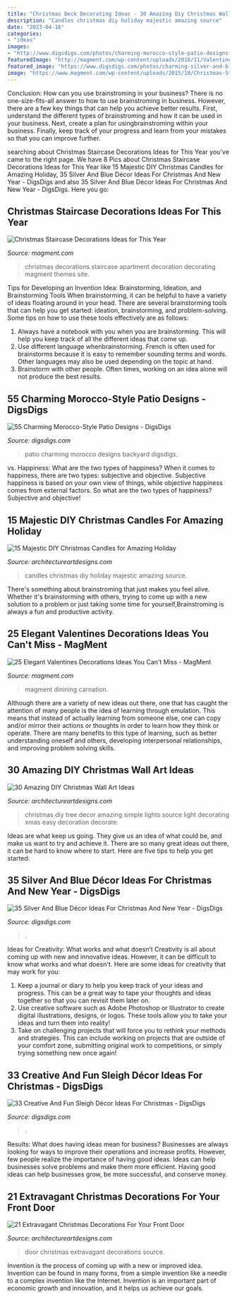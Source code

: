 ```yaml
---
title: "Christmas Deck Decorating Ideas - 30 Amazing Diy Christmas Wall Art Ideas"
description: "Candles christmas diy holiday majestic amazing source"
date: "2023-04-16"
categories:
- "ideas"
images:
- "http://www.digsdigs.com/photos/charming-morocco-style-patio-designs-57.jpg"
featuredImage: "http://magment.com/wp-content/uploads/2016/11/Valentines-Day-Wedding-Centerpiece.jpg"
featured_image: "https://www.digsdigs.com/photos/charming-silver-and-blue-christmas-decor-ideas-33.jpg"
image: "https://www.magment.com/wp-content/uploads/2015/10/Christmas-Staircase-Decoration-17.jpg"
---
```



Conclusion: How can you use brainstroming in your business?
There is no one-size-fits-all answer to how to use brainstroming in business. However, there are a few key things that can help you achieve better results. First, understand the different types of brainstroming and how it can be used in your business. Next, create a plan for usingbrainstroming within your business. Finally, keep track of your progress and learn from your mistakes so that you can improve further.

	

		
searching about Christmas Staircase Decorations Ideas for This Year you've came to the right page. We have 8 Pics about Christmas Staircase Decorations Ideas for This Year like 15 Majestic DIY Christmas Candles for Amazing Holiday, 35 Silver And Blue Décor Ideas For Christmas And New Year - DigsDigs and also 35 Silver And Blue Décor Ideas For Christmas And New Year - DigsDigs. Here you go:
		
    
## Christmas Staircase Decorations Ideas For This Year

<img loading=lazy src="https://www.magment.com/wp-content/uploads/2015/10/Christmas-Staircase-Decoration-17.jpg" onerror="this.onerror=null;this.src='https://tse3.mm.bing.net/th?id=OIP.rrApXUivHOmpk_eotp1ZHgHaJ4&amp;pid=15.1';" alt="Christmas Staircase Decorations Ideas for This Year">

_Source: magment.com_

>christmas decorations staircase apartment decoration decorating magment themes site. 

	

Tips for Developing an Invention Idea: Brainstorming, Ideation, and Brainstorming Tools
When brainstorming, it can be helpful to have a variety of ideas floating around in your head. There are several brainstorming tools that can help you get started: ideation, brainstorming, and problem-solving. Some tips on how to use these tools effectively are as follows: 
1. Always have a notebook with you when you are brainstorming. This will help you keep track of all the different ideas that come up. 
2. Use different language whenbrainstorming. French is often used for brainstorms because it is easy to remember sounding terms and words. Other languages may also be used depending on the topic at hand. 
3. Brainstorm with other people. Often times, working on an idea alone will not produce the best results.

    
## 55 Charming Morocco-Style Patio Designs - DigsDigs

<img loading=lazy src="http://www.digsdigs.com/photos/charming-morocco-style-patio-designs-57.jpg" onerror="this.onerror=null;this.src='https://tse2.mm.bing.net/th?id=OIP.8iqpeKJepbuKwTmw7wz2IgAAAA&amp;pid=15.1';" alt="55 Charming Morocco-Style Patio Designs - DigsDigs">

_Source: digsdigs.com_

>patio charming morocco designs backyard digsdigs. 

	

vs. Happiness: What are the two types of happiness?
When it comes to happiness, there are two types: subjective and objective. Subjective happiness is based on your own view of things, while objective happiness comes from external factors. So what are the two types of happiness? Subjective and objective!

    
## 15 Majestic DIY Christmas Candles For Amazing Holiday

<img loading=lazy src="https://www.architectureartdesigns.com/wp-content/uploads/2014/11/1153-630x935.jpg" onerror="this.onerror=null;this.src='https://tse4.mm.bing.net/th?id=OIP.0Lrs4AIjLzWK8A20-21yqAHaK_&amp;pid=15.1';" alt="15 Majestic DIY Christmas Candles for Amazing Holiday">

_Source: architectureartdesigns.com_

>candles christmas diy holiday majestic amazing source. 

	

There's something about brainstroming that just makes you feel alive. Whether it's brainstorming with others, trying to come up with a new solution to a problem or just taking some time for yourself,Brainstroming is always a fun and productive activity.

    
## 25 Elegant Valentines Decorations Ideas You Can&#039;t Miss - MagMent

<img loading=lazy src="http://magment.com/wp-content/uploads/2016/11/Valentines-Day-Wedding-Centerpiece.jpg" onerror="this.onerror=null;this.src='https://tse3.mm.bing.net/th?id=OIP.9wWqkp_qQ0GZ4KLQv8xSSQHaLH&amp;pid=15.1';" alt="25 Elegant Valentines Decorations Ideas You Can&#039;t Miss - MagMent">

_Source: magment.com_

>magment dinining carnation. 

	

Although there are a variety of new ideas out there, one that has caught the attention of many people is the idea of learning through emulation. This means that instead of actually learning from someone else, one can copy and/or mirror their actions or thoughts in order to learn how they think or operate. There are many benefits to this type of learning, such as better understanding oneself and others, developing interpersonal relationships, and improving problem solving skills.

    
## 30 Amazing DIY Christmas Wall Art Ideas

<img loading=lazy src="http://www.architectureartdesigns.com/wp-content/uploads/2013/12/279.jpg" onerror="this.onerror=null;this.src='https://tse2.mm.bing.net/th?id=OIP.pxCklbhJccB7Cpjmo_G9SwAAAA&amp;pid=15.1';" alt="30 Amazing DIY Christmas Wall Art Ideas">

_Source: architectureartdesigns.com_

>christmas diy tree decor amazing simple lights source light decorating xmas easy decoration decorate. 

	

Ideas are what keep us going. They give us an idea of what could be, and make us want to try and achieve it. There are so many great ideas out there, it can be hard to know where to start. Here are five tips to help you get started: 

    
## 35 Silver And Blue Décor Ideas For Christmas And New Year - DigsDigs

<img loading=lazy src="https://www.digsdigs.com/photos/charming-silver-and-blue-christmas-decor-ideas-33.jpg" onerror="this.onerror=null;this.src='https://tse1.mm.bing.net/th?id=OIP.KKsfDx-siswjPACuh1C80gHaLI&amp;pid=15.1';" alt="35 Silver And Blue Décor Ideas For Christmas And New Year - DigsDigs">

_Source: digsdigs.com_

>. 

	

Ideas for Creativity: What works and what doesn’t
Creativity is all about coming up with new and innovative ideas. However, it can be difficult to know what works and what doesn't. Here are some ideas for creativity that may work for you: 
1. Keep a journal or diary to help you keep track of your ideas and progress. This can be a great way to tape your thoughts and ideas together so that you can revisit them later on. 
2. Use creative software such as Adobe Photoshop or Illustrator to create digital illustrations, designs, or logos. These tools allow you to take your ideas and turn them into reality! 
3. Take on challenging projects that will force you to rethink your methods and strategies. This can include working on projects that are outside of your comfort zone, submitting original work to competitions, or simply trying something new once again! 

    
## 33 Creative And Fun Sleigh Décor Ideas For Christmas - DigsDigs

<img loading=lazy src="https://www.digsdigs.com/photos/fun-and-creative-sleigh-decor-ideas-for-christmas-11-554x776.jpg" onerror="this.onerror=null;this.src='https://tse2.mm.bing.net/th?id=OIP.WXcljXAyZ6R5v1EmjD74SgHaKX&amp;pid=15.1';" alt="33 Creative And Fun Sleigh Décor Ideas For Christmas - DigsDigs">

_Source: digsdigs.com_

>. 

	

Results: What does having ideas mean for business?
Businesses are always looking for ways to improve their operations and increase profits. However, few people realize the importance of having good ideas. Ideas can help businesses solve problems and make them more efficient. Having good ideas can help businesses grow, be more successful, and conserve money.

    
## 21 Extravagant Christmas Decorations For Your Front Door

<img loading=lazy src="https://www.architectureartdesigns.com/wp-content/uploads/2016/11/6-41.jpg" onerror="this.onerror=null;this.src='https://tse1.mm.bing.net/th?id=OIP.diSiDxS9NFbvGvW6Qqh8GAHaLI&amp;pid=15.1';" alt="21 Extravagant Christmas Decorations For Your Front Door">

_Source: architectureartdesigns.com_

>door christmas extravagant decorations source. 

	

Invention is the process of coming up with a new or improved idea. Invention can be found in many forms, from a simple invention like a needle to a complex invention like the Internet. Invention is an important part of economic growth and innovation, and it helps us achieve our goals.

